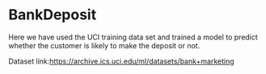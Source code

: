 # BankDeposit
Here we have used the UCI training data set and trained a model to predict whether the customer is likely to make the deposit or not.

Dataset link:<a>https://archive.ics.uci.edu/ml/datasets/bank+marketing</a>
